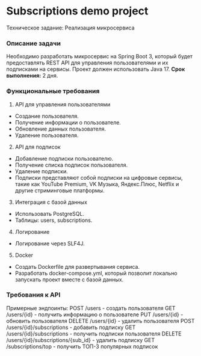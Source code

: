 # Subscriptions demo project

Техническое задание: Реализация микросервиса
### Описание задачи
Необходимо разработать микросервис на Spring Boot 3, который будет
предоставлять REST API для управления пользователями и их подписками на
сервисы.
Проект должен использовать Java 17.
**Срок выполнения:** 2 дня.
### Функциональные требования
1. API для управления пользователями
- Создание пользователя.
- Получение информации о пользователе.
- Обновление данных пользователя.
- Удаление пользователя.
2. API для подписок
- Добавление подписки пользователю.
- Получение списка подписок пользователя.
- Удаление подписки.
- Подписки представляют собой подписки на цифровые сервисы, такие как
  YouTube Premium, VK Музыка, Яндекс.Плюс, Netflix и другие стриминговые
  платформы.
3. Интеграция с базой данных
- Использовать PostgreSQL.
- Таблицы: users, subscriptions.
4. Логирование
- Логирование через SLF4J.
5. Docker
- Создать Dockerfile для развертывания сервиса.
- Разработать docker-compose.yml, который позволит локально запускать проект
  вместе с базой данных.
### Требования к API
Примерные эндпоинты:
POST /users - создать пользователя
GET /users/{id} - получить информацию о пользователе
PUT /users/{id} - обновить пользователя
DELETE /users/{id} - удалить пользователя
POST /users/{id}/subscriptions - добавить подписку
GET /users/{id}/subscriptions - получить подписки пользователя
DELETE /users/{id}/subscriptions/{sub_id} - удалить подписку
GET /subscriptions/top - получить ТОП-3 популярных подписок